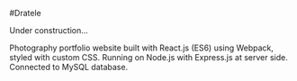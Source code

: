 #Dratele

Under construction...

Photography portfolio website built with React.js (ES6) using Webpack, styled with custom CSS. Running on Node.js with Express.js at server side. Connected to MySQL database.
